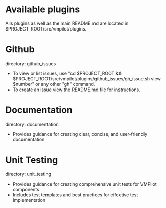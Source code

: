 # Available plugins

Alls plugins as well as the main README.md are located in $PROJECT_ROOT/src/vmpilot/plugins.

# Github

directory: github\_issues
- To view or list issues, use "cd $PROJECT_ROOT && $PROJECT_ROOT/src/vmpilot/plugins/github_issues/gh_issue.sh  view $number" or any other "gh" command.
- To create an issue view the README.md file for instructions.

# Documentation

directory: documentation
- Provides guidance for creating clear, concise, and user-friendly documentation

# Unit Testing

directory: unit_testing
- Provides guidance for creating comprehensive unit tests for VMPilot components
- Includes test templates and best practices for effective test implementation
